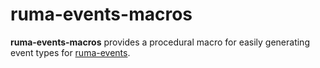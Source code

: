 # ruma-events-macros

**ruma-events-macros** provides a procedural macro for easily generating event types for [ruma-events].

[ruma-events]: https://github.com/ruma/ruma/tree/master/ruma-events
